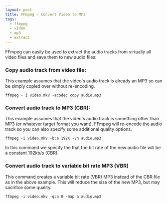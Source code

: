 ```yaml
---
layout: post
title: FFmpeg - Convert Video to MP3
tags:
  - ffmpeg
  - video
  - mp3
  - extract
---
```


FFmpeg can easily be used to extract the audio tracks from virtually all video files and save them to new audio files:

### Copy audio track from video file:

This example assumes that the video's audio track is already an MP3 so can be simply copied over without re-encoding.

`ffmpeg - i video.mkv -acodec copy audio.mp3`

### Convert audio track to MP3 (CBR):

This example assumes that the video's audio track is something other than MP3 (or whatever target format you want). FFmpeg will re-encode the audio track so you can also specify some additional quality options.

`ffmpeg -i video.mkv -b:a 192K -vn audio.mp3`

In this command we specify the that the bit rate of the new audio file will be a constant 192kb/s (CBR).

### Convert audio track to variable bit rate MP3 (VBR)

This command creates a variable bit rate (VBR) MP3 instead of the CBR file as in the above example. This will reduce the size of the new MP3, but may sacrifice some quality.

`ffmpeg -i video.mkv -q:a 0 -map a audio.mp3`